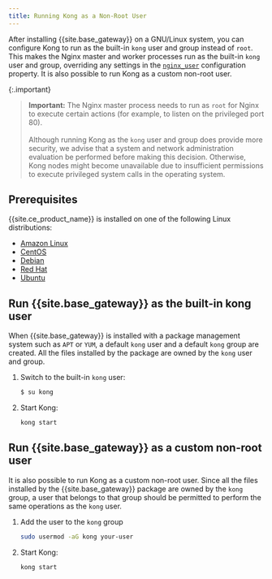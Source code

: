 ```yaml
---
title: Running Kong as a Non-Root User
---
```


After installing {{site.base_gateway}} on a GNU/Linux system, you can
configure Kong to run as the built-in `kong` user and group instead of `root`.
This makes the Nginx master and worker processes run as the built-in `kong`
user and group, overriding any settings in the
[`nginx_user`](/gateway-oss/{{page.kong_version}}/configuration/#nginx_user)
configuration property. It is also possible to run Kong as a custom non-root user.

{:.important}
> **Important:** The Nginx master process needs to run as `root` for
Nginx to execute certain actions (for example, to listen on the privileged
port 80).
<br><br>
> Although running Kong as the `kong` user and group
does provide more security, we advise that a system and network
administration evaluation be performed before making this decision. Otherwise,
Kong nodes might become unavailable due to insufficient permissions to execute
privileged system calls in the operating system.

## Prerequisites

{{site.ce_product_name}} is installed on one of the following Linux distributions:
* [Amazon Linux](/install/aws-linux/)
* [CentOS](/install/centos/)
* [Debian](/install/debian/)
* [Red Hat](/install/redhat/)
* [Ubuntu](/install/ubuntu/)

## Run {{site.base_gateway}} as the built-in kong user

When {{site.base_gateway}} is installed with a package management system such as `APT` or `YUM`, a default `kong` user and a default `kong` group are created. All the files installed by the package are owned by the `kong` user and group.

1. Switch to the built-in `kong` user:

    ```sh
    $ su kong
    ```
2. Start Kong:

    ```sh
    kong start
    ```

## Run {{site.base_gateway}} as a custom non-root user

It is also possible to run Kong as a custom non-root user. Since all the files installed by the {{site.base_gateway}} package are owned by the `kong` group, a user that belongs to that group should be permitted to perform the same operations as the `kong` user.

1. Add the user to the `kong` group

    ```sh
    sudo usermod -aG kong your-user
    ```

2. Start Kong:

    ```sh
    kong start
    ```

